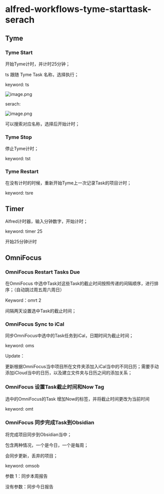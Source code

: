 # alfred-workflows-tyme-starttask-serach

## Tyme

### Tyme Start

开始Tyme计时，并计时25分钟；

ts 跟随 Tyme Task 名称，选择执行；

keyword: ts 

![image.png](https://pazer-markdown.oss-cn-beijing.aliyuncs.com/img20231103103731.png)

serach:

![image.png](https://pazer-markdown.oss-cn-beijing.aliyuncs.com/img20231103103825.png)

可以搜索对应名称，选择后开始计时；

### Tyme Stop

停止Tyme计时；

keyword: tst

### Tyme Restart

在没有计时的时候，重新开始Tyme上一次记录Task的项目计时；

keyword: tsre


## Timer

Alfred计时器，输入分钟数字，开始计时；

keyword: timer 25

开始25分钟计时

## OmniFocus

### OmniFocus Restart Tasks Due

在OmniFocus 中选中Task对这些Task的截止时间按照传递的间隔顺序，进行排序；（自动跳过周五周六周日）

Keyword：omrt 2

间隔两天设置选中Task的截止时间；

### OmniFocus Sync to iCal

同步OmniFocus中选中的Task任务到iCal，日期时间为截止时间；

keyword: oms

Update：

更新根据OmniFocus当中项目所在文件夹添加入iCal当中的不同日历；需要手动添加iCloud当中的日历，以及建立文件夹与日历之间的添加关系；

### OmniFocus 设置Task截止时间和Now Tag

选中的OmniFocus的Task 增加Now的标签，并将截止时间更改为当前时间

keyword: omt

### OmniFocus 同步完成Task到Obsidian 

将完成项目同步到Obsidian当中；

包含两种情况，一个是今日，一个是每周；

会同步更新，丢弃的项目；

keyword: omsob

参数 1：同步本周报告

没有参数：同步今日报告